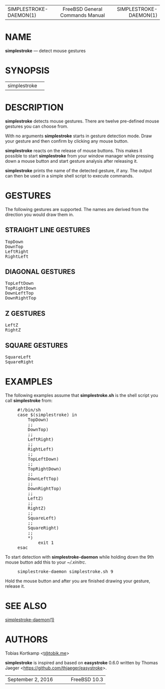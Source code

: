 <div class="mandoc">
<table summary="Document Header" class="head" width="100%">
<col width="30%">
<col width="30%">
<col width="30%">
<tbody>
<tr>
<td class="head-ltitle">
SIMPLESTROKE-DAEMON(1)</td>
<td class="head-vol" align="center">
FreeBSD General Commands Manual</td>
<td class="head-rtitle" align="right">
SIMPLESTROKE-DAEMON(1)</td>
</tr>
</tbody>
</table>
<div class="section">
<h1 id="x4e414d45">NAME</h1> <b class="name">simplestroke</b> &#8212; <span class="desc">detect mouse gestures</span></div>
<div class="section">
<h1 id="x53594e4f50534953">SYNOPSIS</h1><table class="synopsis">
<col style="width: 12.00ex;">
<col>
<tbody>
<tr>
<td>
simplestroke</td>
<td>
</td>
</tr>
</tbody>
</table>
</div>
<div class="section">
<h1 id="x4445534352495054494f4e">DESCRIPTION</h1> <b class="name">simplestroke</b> detects mouse gestures.  There are twelve pre-defined mouse gestures you can choose from.<p>
With no arguments <b class="name">simplestroke</b> starts in gesture detection mode.  Draw your gesture and then confirm by clicking any mouse button.<p>
<b class="name">simplestroke</b> reacts on the release of mouse buttons.  This makes it possible to start <b class="name">simplestroke</b> from your window manager while pressing down a mouse button and start gesture analysis after releasing it.<p>
<b class="name">simplestroke</b> prints the name of the detected gesture, if any.  The output can then be used in a simple shell script to execute commands.</div>
<div class="section">
<h1 id="x4745535455524553">GESTURES</h1> The following gestures are supported.  The names are derived from the direction you would draw them in.<div class="subsection">
<h2 id="x5354524149474854204c494e45204745535455524553">STRAIGHT LINE GESTURES</h2><pre style="margin-left: 0.00ex;" class="lit display">
TopDown 
DownTop 
LeftRight 
RightLeft</pre>
</div>
<div class="subsection">
<h2 id="x444941474f4e414c204745535455524553">DIAGONAL GESTURES</h2><pre style="margin-left: 0.00ex;" class="lit display">
TopLeftDown 
TopRightDown 
DownLeftTop 
DownRightTop</pre>
</div>
<div class="subsection">
<h2 id="x5a204745535455524553">Z GESTURES</h2><pre style="margin-left: 0.00ex;" class="lit display">
LeftZ 
RightZ</pre>
</div>
<div class="subsection">
<h2 id="x535155415245204745535455524553">SQUARE GESTURES</h2><pre style="margin-left: 0.00ex;" class="lit display">
SquareLeft 
SquareRight</pre>
</div>
</div>
<div class="section">
<h1 id="x4558414d504c4553">EXAMPLES</h1> The following examples assume that  <b>simplestroke.sh</b> is the shell script you call <b class="name">simplestroke</b> from:<p>
<pre style="margin-left: 5.00ex;" class="lit display">
#!/bin/sh 
case $(simplestroke) in 
    TopDown) 
    ;; 
    DownTop) 
    ;; 
    LeftRight) 
    ;; 
    RightLeft) 
    ;; 
    TopLeftDown) 
    ;; 
    TopRightDown) 
    ;; 
    DownLeftTop) 
    ;; 
    DownRightTop) 
    ;; 
    LeftZ) 
    ;; 
    RightZ) 
    ;; 
    SquareLeft) 
    ;; 
    SquareRight) 
    ;; 
    *) 
        exit 1 
esac</pre>
<p>
To start detection with <b>simplestroke-daemon</b> while holding down the 9th mouse button add this to your <i class="file">~/.xinitrc</i>.<p>
<pre style="margin-left: 5.00ex;" class="lit display">
simplestroke-daemon simplestroke.sh 9</pre>
<p>
Hold the mouse button and after you are finished drawing your gesture, release it.</div>
<div class="section">
<h1 id="x53454520414c534f">SEE ALSO</h1> <a class="link-man" href="https://man.freebsd.org/simplestroke-daemon(1)">simplestroke-daemon(1)</a></div>
<div class="section">
<h1 id="x415554484f5253">AUTHORS</h1> <span class="author">Tobias Kortkamp</span> &#60;<a class="link-mail" href="mailto:t@tobik.me">t@tobik.me</a>&#62;<p>
<b class="name">simplestroke</b> is inspired and based on  <b>easystroke</b> 0.6.0 written by Thomas Jaeger &#60;<a class="link-ext" href="https://github.com/thjaeger/easystroke">https://github.com/thjaeger/easystroke</a>&#62;.</div>
<table summary="Document Footer" class="foot" width="100%">
<col width="50%">
<col width="50%">
<tbody>
<tr>
<td class="foot-date">
September 2, 2016</td>
<td class="foot-os" align="right">
FreeBSD 10.3</td>
</tr>
</tbody>
</table>
</div>

